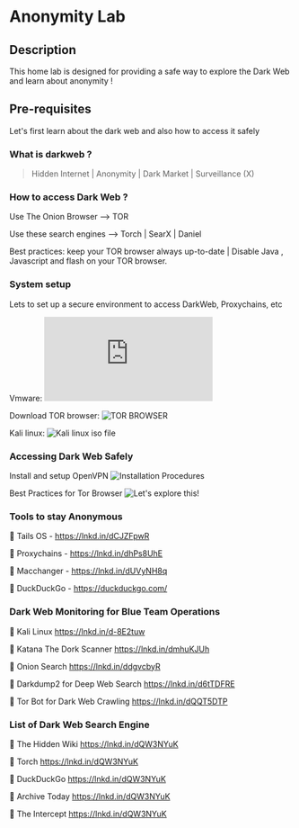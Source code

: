 # Anonymity Lab

## Description 
This home lab is designed for providing a safe way to explore the Dark Web and learn about anonymity !

## Pre-requisites
Let's first learn about the dark web and also how to access it safely

### What is darkweb ?
> Hidden Internet | 
> Anonymity |
> Dark Market |
> Surveillance (X)


### How to access Dark Web ?

Use The Onion Browser --> TOR 

Use these search engines --> Torch | SearX | Daniel 

Best practices: keep your TOR browser always up-to-date | Disable Java , Javascript and flash on your TOR browser.


### System setup 

Lets to set up a secure environment to access DarkWeb, Proxychains, etc

Vmware: ![vmware workstation pro](https://www.vmware.com/products/workstation-pro/workstation-pro-evaluation.html)

Download TOR browser: ![TOR BROWSER](https://www.torproject.org/download/)

Kali linux: ![Kali linux iso file](https://www.kali.org/get-kali/#kali-platforms)


### Accessing Dark Web Safely

Install and setup OpenVPN  ![Installation Procedures](https://www.kali.org/tools/openvpn/)

Best Practices for Tor Browser ![Let's explore this!](https://www.privacyaffairs.com/tor-guide/)


### Tools to stay Anonymous

📌 Tails OS - https://lnkd.in/dCJZFpwR

📌 Proxychains - https://lnkd.in/dhPs8UhE

📌 Macchanger - https://lnkd.in/dUVyNH8q

📌 DuckDuckGo - https://duckduckgo.com/


### Dark Web Monitoring for Blue Team Operations

📌 Kali Linux https://lnkd.in/d-8E2tuw

📌 Katana The Dork Scanner https://lnkd.in/dmhuKJUh

📌 Onion Search https://lnkd.in/ddgvcbyR

📌 Darkdump2 for Deep Web Search https://lnkd.in/d6tTDFRE

📌 Tor Bot for Dark Web Crawling https://lnkd.in/dQQT5DTP


### List of Dark Web Search Engine

📌 The Hidden Wiki https://lnkd.in/dQW3NYuK

📌 Torch https://lnkd.in/dQW3NYuK

📌 DuckDuckGo https://lnkd.in/dQW3NYuK

📌 Archive Today https://lnkd.in/dQW3NYuK

📌 The Intercept https://lnkd.in/dQW3NYuK





